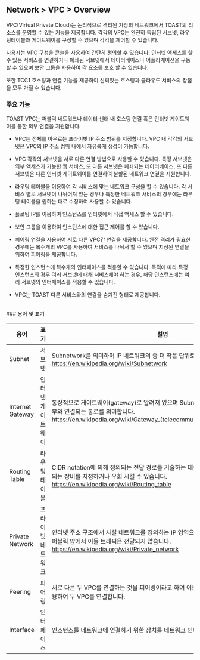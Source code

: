 ## Network > VPC > Overview

VPC(Virtual Private Cloud)는 논리적으로 격리된 가상의 네트워크에서 TOAST의 리소스를 운영할 수 있는
기능을 제공합니다. 각각의 VPC는 완전히 독립된 서브넷, 라우팅테이블과 게이트웨이를 구성할 수 있으며 각각을 제어할 수 있습니다.

사용자는 VPC 구성을 콘솔을 사용하여 간단히 정의할 수 있습니다. 인터넷 액세스를 할 수 있는 서비스를 연결하거나
폐쇄된 서브넷에서 데이터베이스나 어플리케이션을 구동할 수 있으며 보안 그룹을 사용하여 각 요소를 보호 할 수 있습니다.

또한 TCC1 호스팅과 연결 기능을 제공하여 신뢰있는 호스팅과 클라우드 서비스의 장점을 모두 가질 수 있습니다.




### 주요 기능

TOAST VPC는 퍼블릭 네트워크나 데이터 센터 내 호스팅 연결 혹은 인터넷 게이트웨이를 통한 외부 연결을 지원합니다.

* VPC는 전체를 아우르는 프라이빗 IP 주소 범위를 지정합니다. VPC 내 각각의 서브넷은 VPC의 IP 주소 범위 내에서 자유롭게 생성이 가능합니다.

* VPC 각각의 서브넷을 서로 다른 연결 방법으로 사용할 수 있습니다. 특정 서브넷은 외부 액세스가 가능한 웹 서비스,
또 다른 서브넷은 폐쇄되는 데이터베이스, 또 다른 서브넷은 다른 인터넷 게이트웨이를 연결하여 분할된 네트워크 연결을 지원합니다.

* 라우팅 테이블을 이용하여 각 서비스에 맞는 네트워크 구성을 할 수 있습니다. 각 서비스 별로 서브넷이 나뉘어져 있는 경우나
특정한 네트워크 서비스의 경우에는 라우팅 테이블을 원하는 대로 수정하여 사용할 수 있습니다.

* 플로팅 IP를 이용하여 인스턴스를 인터넷에서 직접 액세스 할 수 있습니다.

* 보안 그룹을 이용하여 인스턴스에 대한 접근 제어를 할 수 있습니다.

* 피어링 연결을 사용하여 서로 다른 VPC간 연결을 제공합니다. 완전 격리가 필요한 경우에는 복수개의 VPC를 사용하여
서비스를 나눠서 할 수 있으며 지정된 연결을 위하여 피어링을 제공합니다.

* 특정한 인스턴스에 복수개의 인터페이스를 적용할 수 있습니다. 목적에 따라 특정 인스턴스의 경우 여러 서브넷에 대해 서비스해야 하는 경우, 해당 인스턴스에는 여러 서브넷의 인터페이스를 적용할 수 있습니다.

* VPC는 TOAST 다른 서비스와의 연결을 숨겨진 형태로 제공합니다.

<br>
### 용어 및 표기

용어  | 표기 | 설명
------------- | ------------- | -------------------
Subnet  | 서브넷 | Subnetwork를 의미하며 IP 네트워크의 중 더 작은 단위로 세분화 된 IP 주소 영역입니다.<br><https://en.wikipedia.org/wiki/Subnetwork>
Internet Gateway| 인터넷 게이트웨이 | 통상적으로 게이트웨이(gateway)로 알려져 있으며 Subnet에 의해 구성된 네트워크가 외부와 연결되는 통로를 의미합니다.<br><https://en.wikipedia.org/wiki/Gateway_(telecommunications)#Internet_gateway>
Routing Table | 라우팅 테이블 | CIDR notation에 의해 정의되는 전달 경로를 기술하는 테이블로 목적지 주소에 의해 전달되는 장비를 지정하거나 우회 시킬 수 있습니다.<br><https://en.wikipedia.org/wiki/Routing_table>
Private Network| 프라이빗 네트워크 | 인터넷 주소 구조에서 사설 네트워크를 정의하는 IP 영역으로 표기된 네트워크를 의미하며 퍼블릭 망에서 이들 트래픽은 전달되지 않습니다.<br><https://en.wikipedia.org/wiki/Private_network>
Peering | 피어링 | 서로 다른 두 VPC를 연결하는 것을 피어링이라고 하며 이는 내부적으로 숨겨진 방식을 이용하여 두 VPC를 연결합니다.
Interface | 인터페이스 | 인스턴스를 네트워크에 연결하기 위한 장치를 네트워크 인터페이스라고 합니다.

